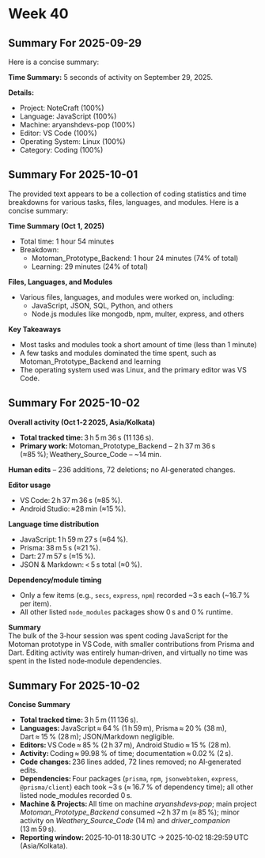 # Week 40

## Summary For 2025-09-29
Here is a concise summary:

**Time Summary:** 5 seconds of activity on September 29, 2025.

**Details:**

* Project: NoteCraft (100%)
* Language: JavaScript (100%)
* Machine: aryanshdevs-pop (100%)
* Editor: VS Code (100%)
* Operating System: Linux (100%)
* Category: Coding (100%)

## Summary For 2025-10-01
The provided text appears to be a collection of coding statistics and time breakdowns for various tasks, files, languages, and modules. Here is a concise summary:

**Time Summary (Oct 1, 2025)**

* Total time: 1 hour 54 minutes
* Breakdown:
	+ Motoman_Prototype_Backend: 1 hour 24 minutes (74% of total)
	+ Learning: 29 minutes (24% of total)

**Files, Languages, and Modules**

* Various files, languages, and modules were worked on, including:
	+ JavaScript, JSON, SQL, Python, and others
	+ Node.js modules like mongodb, npm, multer, express, and others

**Key Takeaways**

* Most tasks and modules took a short amount of time (less than 1 minute)
* A few tasks and modules dominated the time spent, such as Motoman_Prototype_Backend and learning
* The operating system used was Linux, and the primary editor was VS Code.

## Summary For 2025-10-02
**Overall activity (Oct 1‑2 2025, Asia/Kolkata)**  
- **Total tracked time:** 3 h 5 m 36 s (11 136 s).  
- **Primary work:** Motoman_Prototype_Backend – 2 h 37 m 36 s (≈85 %); Weathery_Source_Code – ~14 min.  

**Human edits** – 236 additions, 72 deletions; no AI‑generated changes.

**Editor usage**  
- VS Code: 2 h 37 m 36 s (≈85 %).  
- Android Studio: ≈28 min (≈15 %).  

**Language time distribution**  
- JavaScript: 1 h 59 m 27 s (≈64 %).  
- Prisma: 38 m 5 s (≈21 %).  
- Dart: 27 m 57 s (≈15 %).  
- JSON & Markdown: < 5 s total (≈0 %).  

**Dependency/module timing**  
- Only a few items (e.g., `secs`, `express`, `npm`) recorded ~3 s each (~16.7 % per item).  
- All other listed `node_modules` packages show 0 s and 0 % runtime.  

**Summary**  
The bulk of the 3‑hour session was spent coding JavaScript for the Motoman prototype in VS Code, with smaller contributions from Prisma and Dart. Editing activity was entirely human‑driven, and virtually no time was spent in the listed node‑module dependencies.

## Summary For 2025-10-02
**Concise Summary**

- **Total tracked time:** 3 h 5 m (11 136 s).  
- **Languages:** JavaScript ≈ 64 % (1 h 59 m), Prisma ≈ 20 % (38 m), Dart ≈ 15 % (28 m); JSON/Markdown negligible.  
- **Editors:** VS Code ≈ 85 % (2 h 37 m), Android Studio ≈ 15 % (28 m).  
- **Activity:** Coding ≈ 99.98 % of time; documentation ≈ 0.02 % (2 s).  
- **Code changes:** 236 lines added, 72 lines removed; no AI‑generated edits.  
- **Dependencies:** Four packages (`prisma`, `npm`, `jsonwebtoken`, `express`, `@prisma/client`) each took ~3 s (≈ 16.7 % of dependency time); all other listed node_modules recorded 0 s.  
- **Machine & Projects:** All time on machine *aryanshdevs‑pop*; main project *Motoman_Prototype_Backend* consumed ~2 h 37 m (≈ 85 %); minor activity on *Weathery_Source_Code* (14 m) and *driver_companion* (13 m 59 s).  
- **Reporting window:** 2025‑10‑01 18:30 UTC → 2025‑10‑02 18:29:59 UTC (Asia/Kolkata).  
